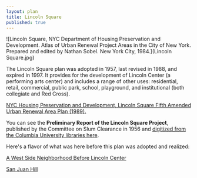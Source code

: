 ```yaml
---
layout: plan
title: Lincoln Square
published: true
---
```



<!---![Lincoln Square, NYC Department of Housing Preservation and Development. Community Development Progress Report: 1968. Prepared and edited by Nathan Sobel. New York City, 1968.](Lincoln Sqaure 1968 I.png)
![Lincoln Square, NYC Department of Housing Preservation and Development. Community Development Progress Report: 1968. Prepared and edited by Nathan Sobel. New York City, 1968.](Lincoln Square 1968 II.png)
![Lincoln Square, NYC Department of Housing Preservation and Development. Community Development Progress Report: 1968. Prepared and edited by Nathan Sobel. New York City, 1968.](Lincoln Square 1968 III.png)
![Lincoln Square, NYC Department of Housing Preservation and Development. Community Development Progress Report: 1968. Prepared and edited by Nathan Sobel. New York City, 1968.](Lincoln Square 1968 IV.png)-->
![Lincoln Square, NYC Department of Housing Preservation and Development. Atlas of Urban Renewal Project Areas in the City of New York. Prepared and edited by Nathan Sobel. New York City, 1984.](Lincoln Square.jpg)

The Lincoln Square plan was adopted in 1957, last revised in 1988, and expired in 1997. It provides for the development of Lincoln Center (a performing arts center) and includes a range of other uses: residential, retail, commercial, public park, school, playground, and institutional (both collegiate and Red Cross).

[NYC Housing Preservation and Development, Lincoln Square Fifth Amended Urban Renewal Area Plan (1989).](https://www.nyc.gov/assets/hpd/downloads/pdfs/services/lincoln-square-fifth-amended-urp.pdf)

You can see the **Preliminary Report of the Lincoln Square Project**, published by the Committee on Slum Clearance in 1956 and [digitized from the Columbia University libraries here](https://archive.org/details/preliminaryrepor00newy_0). 

Here's a flavor of what was here before this plan was adopted and realized:

[A West Side Neighborhood Before Lincoln Center](https://ephemeralnewyork.wordpress.com/2014/02/03/a-west-side-neighborhood-before-lincoln-center/)

[San Juan Hill](https://ephemeralnewyork.wordpress.com/2008/10/15/manhattans-long-gone-san-juan-hill/)
